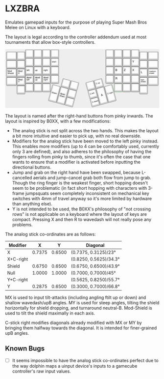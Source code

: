 # LXZBRA

Emulates gamepad inputs for the purpose of playing Super Mash Bros Melee on Linux with a keyboard.

The layout is legal according to the controller addendum used at most tournaments that allow
box-style controllers.

![LXZBRA Keyboard Layout](img/layout.png)

The layout is named after the right-hand buttons from pinky inwards. The layout is inspired by
B0XX, with a few modifications:

- The analog stick is not split across the two hands. This makes the layout a bit more intuitive and
  easier to pick up, with no real downside.
- Modifiers for the analog stick have been moved to the left pinky instead. This enables more
  modifiers (up to 4 can be comfortably used, currently only 3 are defined), and also adheres to the
  philosophy of having the fingers rolling from pinky to thumb, since it's often the case that one
  wants to ensure that a modifier is activated before inputting the directional buttons.
- Jump and grab on the right hand have been swapped, because L-cancelled aerials and jump-cancel grab
  both flow from jump to grab. Though the ring finger is the weakest finger, short hopping doesn't
  seem to be problematic (in fact short hopping with characters with 3-frame jumpsquats seem
  completely inconsistent on mechanical key switches with 4mm of travel anyway so it's more limited
  by hardware than anything else).
- Y is not intended to be used, the B0XX's philosophy of "not crossing rows" is not applicable on a
  keyboard where the layout of keys are compact. Pressing X and then R to wavedash will not really
  pose any problems.

The analog stick co-ordinates are as follows:

|Modifier|X|Y|Diagonal|
|---|---|---|---|
|X|0.7375|0.6500|(0.7375, 0.3125)/23&deg;|
|X+C-right|||(0.8250, 0.5625)/34.3&deg;|
|Shield|0.6750|0.6500|(0.6750, 0.6500)/43.9&deg;|
|Null|1.0000|1.0000|(0.7000, 0.7000)/45&deg;|
|Y+C-right|||(0.5625, 0.8250)/55.7&deg;|
|Y|0.2875|0.6500|(0.3000, 0.7000)/66.8&deg;|

MX is used to input tilt-attacks (including angling ftilt up or down) and shallow wavedash/upB
angles. MY is used for steep angles, tilting the shield horizontally for shield dropping, and
turnaround neutral-B. Mod-Shield is used to tilt the shield maximally in each axis.

C-stick right modifies diagonals already modified with MX or MY by bringing them halfway towards the
diagonal. It is intended for finer-grained upB angles.

## Known Bugs

- [ ] It seems impossible to have the analog stick co-ordinates perfect due to the way dolphin maps
  a uinput device's inputs to a gamecube controller's raw input values.
